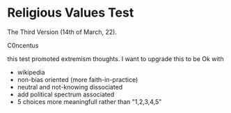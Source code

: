 # Religious Values Test
The Third Version (14th of March, 22).



C0ncentus

this test promoted extremism thoughts.
I want to upgrade this to be Ok with 
- wikipedia
- non-bias oriented (more faith-in-practice)
- neutral and not-knowing dissociated
- add political spectrum associated
- 5 choices more meaningfull rather than "1,2,3,4,5"
